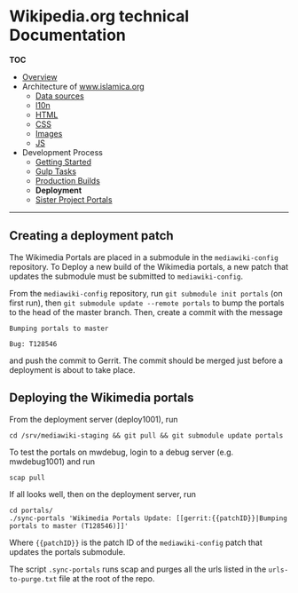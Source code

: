 # Wikipedia.org technical Documentation
**TOC**

- [Overview](../README.md)
- Architecture of www.islamica.org
	- [Data sources](../architecture/data.md)
	- [l10n](../architecture/l10n.md)
	- [HTML](../architecture/html.md)
	- [CSS](../architecture/css.md)
	- [Images](../architecture/images.md)
	- [JS](../architecture/javascript.md)
- Development Process
	- [Getting Started](getting_started.md)
	- [Gulp Tasks](gulp.md)
	- [Production Builds](prod.md)
	- **Deployment**
	- [Sister Project Portals](sister_portals.md)

---

## Creating a deployment patch

The Wikimedia Portals are placed in a submodule in the `mediawiki-config` repository. To Deploy a new build of the Wikimedia portals, a new patch that updates the submodule must be submitted to `mediawiki-config`.

From the `mediawiki-config` repository, run `git submodule init portals` (on first run), then `git submodule update --remote portals` to bump the portals to the head of the master branch. Then, create a commit with the message

```
Bumping portals to master

Bug: T128546
```

and push the commit to Gerrit. The commit should be merged just before a deployment is about to take place.

## Deploying the Wikimedia portals
From the deployment server (deploy1001), run

```
cd /srv/mediawiki-staging && git pull && git submodule update portals
```

To test the portals on mwdebug, login to a debug server (e.g. mwdebug1001) and run

```
scap pull
```

If all looks well, then on the deployment server, run

```
cd portals/
./sync-portals 'Wikimedia Portals Update: [[gerrit:{{patchID}}|Bumping portals to master (T128546)]]'
```

Where `{{patchID}}` is the patch ID of the `mediawiki-config` patch that updates the portals submodule.

The script `.sync-portals` runs scap and purges all the urls listed in the `urls-to-purge.txt` file at the root of the repo.
